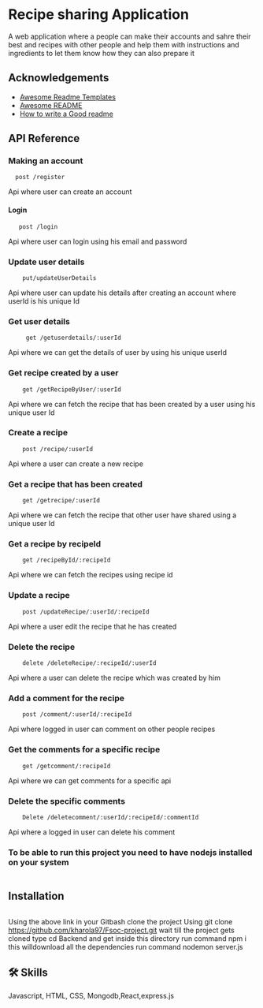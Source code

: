 
# Recipe sharing Application

A web application where a people can make their accounts and sahre their best and recipes with other people and help them with instructions and ingredients to let them know how they can also prepare it


## Acknowledgements

 - [Awesome Readme Templates](https://awesomeopensource.com/project/elangosundar/awesome-README-templates)
 - [Awesome README](https://github.com/matiassingers/awesome-readme)
 - [How to write a Good readme](https://bulldogjob.com/news/449-how-to-write-a-good-readme-for-your-github-project)


## API Reference

### Making an account

```localhost:4500/register
  post /register
```
 Api where user can create an account 


#### Login 

```localhost:4500/login
   post /login
```
Api where user can login using his email and password

 

### Update user details
``` localhost:4500/updateUserDetails/:userId
    put/updateUserDetails
```
Api where user can update his details after creating an account where userId is his unique Id



### Get user details
``` localhost:4500/getuserdetails/:userId
     get /getuserdetails/:userId
```
Api where we can get the details of user by using his unique userId



### Get recipe created by a user
``` localhost:4500/getRecipeByUser/:userId
    get /getRecipeByUser/:userId
```
Api where we can fetch the recipe that has been created by a user using his unique user Id



### Create a recipe
``` localhost:4500/recipe/:userId
    post /recipe/:userId
```
Api where a user can create a new recipe 


### Get a recipe that has been created
``` localhost:4500/getrecipe/:userId
    get /getrecipe/:userId
```
Api where we can fetch the recipe that other user have shared using a unique user Id


### Get a recipe by recipeId
``` localhost:4500/recipeById/:recipeId
    get /recipeById/:recipeId
```
Api where we can fetch the recipes using recipe id



### Update a recipe
``` localhost:4500/updateRecipe/:userId/:recipeId
    post /updateRecipe/:userId/:recipeId
```
Api where a user edit the recipe that he has created


### Delete the recipe
``` localhost:4500/deleteRecipe/:recipeId/:userId
    delete /deleteRecipe/:recipeId/:userId
```
Api where a user can delete the recipe which was created by him


### Add a comment for the recipe
``` localhost:4500/comment/:userId/:recipeId
    post /comment/:userId/:recipeId
```
Api where logged in user can comment on other people recipes


### Get the comments for a specific recipe
``` localhost:4500/getcomment/:recipeId
    get /getcomment/:recipeId
```
Api where we can get comments for a specific api


### Delete the specific comments
``` localhost:4500/deletecomment/:userId/:recipeId/:commentId
    Delete /deletecomment/:userId/:recipeId/:commentId
```
Api where a logged in user can delete his comment


### To be able to run this project you need to have nodejs installed on your system

``` link https://nodejs.org/en/download 
```


## Installation
```link - https://github.com/kharola97/Fsoc-project.git
```

Using the above link in your Gitbash clone the project Using
 git clone https://github.com/kharola97/Fsoc-project.git
 wait till the project gets cloned 
 type cd Backend and get inside this directory
 run command npm i 
 this willdownload all the dependencies
 run command nodemon server.js
    

## 🛠 Skills
Javascript, HTML, CSS, Mongodb,React,express.js

